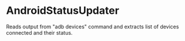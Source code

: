 # AndroidStatusUpdater
Reads output from "adb devices" command and extracts list of devices connected and their status.
